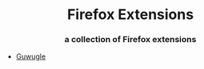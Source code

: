 <h1 align="center">
  Firefox Extensions
</h1>

<h3 align="center">
  a collection of Firefox extensions
</h3>

- [Guwugle](/Guwugle)
